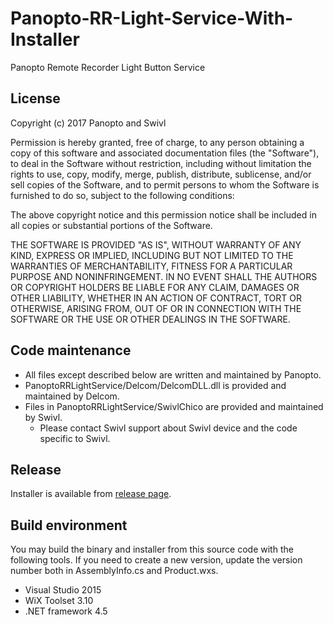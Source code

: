 # Panopto-RR-Light-Service-With-Installer
Panopto Remote Recorder Light Button Service

## License
Copyright (c) 2017 Panopto and Swivl

Permission is hereby granted, free of charge, to any person obtaining a copy of this software and associated documentation files (the "Software"), to deal in the Software without restriction, including without limitation the rights to use, copy, modify, merge, publish, distribute, sublicense, and/or sell copies of the Software, and to permit persons to whom the Software is furnished to do so, subject to the following conditions:

The above copyright notice and this permission notice shall be included in all copies or substantial portions of the Software.

THE SOFTWARE IS PROVIDED "AS IS", WITHOUT WARRANTY OF ANY KIND, EXPRESS OR IMPLIED, INCLUDING BUT NOT LIMITED TO THE WARRANTIES OF MERCHANTABILITY, FITNESS FOR A PARTICULAR PURPOSE AND NONINFRINGEMENT. IN NO EVENT SHALL THE AUTHORS OR COPYRIGHT HOLDERS BE LIABLE FOR ANY CLAIM, DAMAGES OR OTHER LIABILITY, WHETHER IN AN ACTION OF CONTRACT, TORT OR OTHERWISE, ARISING FROM, OUT OF OR IN CONNECTION WITH THE SOFTWARE OR THE USE OR OTHER DEALINGS IN THE SOFTWARE.

## Code maintenance

* All files except described below are written and maintained by Panopto.
* PanoptoRRLightService/Delcom/DelcomDLL.dll is provided and maintained by Delcom.
* Files in PanoptoRRLightService/SwivlChico are provided and maintained by Swivl.
    * Please contact Swivl support about Swivl device and the code specific to Swivl.

## Release
Installer is available from [release page]( https://github.com/Panopto/Panopto-RR-Light-Service-With-Installer/releases).

## Build environment
You may build the binary and installer from this source code with the following tools. If you need to create a new version, update the version number both in AssemblyInfo.cs and Product.wxs.

* Visual Studio 2015
* WiX Toolset 3.10
* .NET framework 4.5
